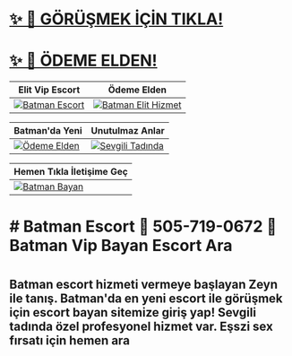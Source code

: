 # <a href="http://wa.me/+905057190672">✨ 📲 GÖRÜŞMEK İÇİN TIKLA! </a>  
# <a href="http://wa.me/+905057190672">✨ 📲 ÖDEME ELDEN! </a>  

| Elit Vip Escort | Ödeme Elden |
|----------|----------|
| [![Batman Escort](https://pbs.twimg.com/media/GqbsnplXsAIJyQO?format=jpg&name=small)](http://wa.me/+905057190672) | [![Batman Elit Hizmet](https://pbs.twimg.com/media/GqbsqbdWYAEBog7?format=jpg&name=small)](http://wa.me/+905057190672) |

| Batman'da Yeni | Unutulmaz Anlar |
|----------|----------|
| [![Ödeme Elden](https://pbs.twimg.com/media/Gqbs1U3WkAMsIWb?format=jpg&name=small)](http://wa.me/+905057190672) | [![Sevgili Tadında](https://pbs.twimg.com/media/Gqbs50YW4AAX5q0?format=jpg&name=small)](http://wa.me/+905057190672) |

| Hemen Tıkla İletişime Geç| 
|----------|
| [![Batman Bayan](https://pbs.twimg.com/media/Gqbs8WjXoAA4JNF?format=jpg&name=small)](http://wa.me/+905057190672)

<h1># Batman Escort 🍭 505-719-0672 🍬 Batman Vip Bayan Escort Ara<h1>

<h2> Batman escort hizmeti vermeye başlayan Zeyn ile tanış. Batman'da en yeni escort ile görüşmek için escort bayan sitemize giriş yap! Sevgili tadında özel profesyonel hizmet var. Eşszi sex fırsatı için hemen ara</h2>
